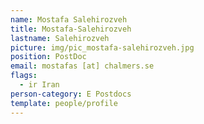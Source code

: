 ```yaml
---
name: Mostafa Salehirozveh
title: Mostafa-Salehirozveh
lastname: Salehirozveh
picture: img/pic_mostafa-salehirozveh.jpg
position: PostDoc
email: mostafas [at] chalmers.se
flags:
  - ir Iran
person-category: E Postdocs
template: people/profile
---
```

